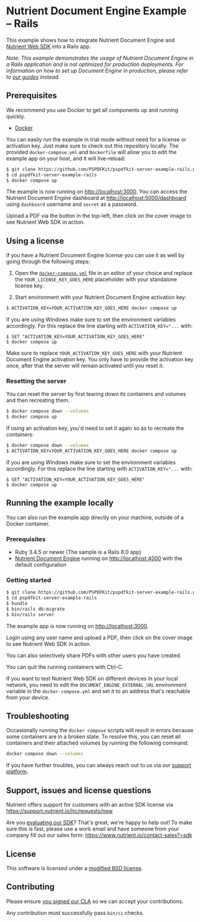 # Nutrient Document Engine Example – Rails

This example shows how to integrate Nutrient Document Engine and
[Nutrient Web SDK](https://www.nutrient.io/sdk/web/) into a Rails app.

_Note: This example demonstrates the usage of Nutrient Document Engine
in a Rails application and is not optimized for production deployments.
For information on how to set up Document Engine in production, please
refer to
[our guides](https://www.nutrient.io/guides/document-engine/deployment/)
instead._

## Prerequisites

We recommend you use Docker to get all components up and running
quickly.

- [Docker](https://www.docker.com/community-edition)

You can easily run the example in trial mode without need for a license
or activation key. Just make sure to check out this repository locally.
The provided `docker-compose.yml` and `Dockerfile` will allow you to
edit the example app on your host, and it will live-reload:

```sh
$ git clone https://github.com/PSPDFKit/pspdfkit-server-example-rails.git
$ cd pspdfkit-server-example-rails
$ docker compose up
```

The example is now running on
[http://localhost:3000](http://localhost:3000). You can access the
Nutrient Document Engine dashboard at
[http://localhost:5000/dashboard](http://localhost:5000/dashboard) using
`dashboard` username and `secret` as a password.

Upload a PDF via the button in the top-left, then click on the cover
image to see Nutrient Web SDK in action.

## Using a license

If you have a Nutrient Document Engine license you can use it as well by
going through the following steps:

1. Open the [`docker-compose.yml`](docker-compose.yml) file in an editor
   of your choice and replace the `YOUR_LICENSE_KEY_GOES_HERE` placeholder
   with your standalone license key.

2. Start environment with your Nutrient Document Engine activation key:

```sh
$ ACTIVATION_KEY=YOUR_ACTIVATION_KEY_GOES_HERE docker compose up
```

If you are using Windows make sure to set the environment variables
accordingly. For this replace the line starting with
`ACTIVATION_KEY="...` with:

```shell
$ SET "ACTIVATION_KEY=YOUR_ACTIVATION_KEY_GOES_HERE"
$ docker compose up
```

Make sure to replace `YOUR_ACTIVATION_KEY_GOES_HERE` with your Nutrient
Document Engine activation key. You only have to provide the activation
key once, after that the server will remain activated until you reset
it.

### Resetting the server

You can reset the server by first tearing down its containers and
volumes and then recreating them.

```sh
$ docker compose down --volumes
$ docker compose up
```

If using an activation key, you'd need to set it again so as to recreate
the containers:

```sh
$ docker compose down --volumes
$ ACTIVATION_KEY=YOUR_ACTIVATION_KEY_GOES_HERE docker compose up
```

If you are using Windows make sure to set the environment variables
accordingly. For this replace the line starting with
`ACTIVATION_KEY="...` with:

```shell
$ SET "ACTIVATION_KEY=YOUR_ACTIVATION_KEY_GOES_HERE"
$ docker compose up
```

## Running the example locally

You can also run the example app directly on your machine, outside of a
Docker container.

### Prerequisites

- Ruby 3.4.5 or newer (The sample is a Rails 8.0 app)
- [Nutrient Document Engine](https://www.nutrient.io/getting-started/document-engine/)
  running on [http://localhost:4000](http://localhost:4000) with the
  default configuration

### Getting started

```sh
$ git clone https://github.com/PSPDFKit/pspdfkit-server-example-rails.git
$ cd pspdfkit-server-example-rails
$ bundle
$ bin/rails db:migrate
$ bin/rails server
```

The example app is now running on <http://localhost:3000>.

Login using any user name and upload a PDF, then click on the cover
image to see Nutrient Web SDK in action.

You can also selectively share PDFs with other users you have created.

You can quit the running containers with Ctrl-C.

If you want to test Nutrient Web SDK on different devices in your local
network, you need to edit the `DOCUMENT_ENGINE_EXTERNAL_URL` environment
variable in the `docker-compose.yml` and set it to an address that's
reachable from your device.

## Troubleshooting

Occasionally running the `docker compose` scripts will result in errors
because some containers are in a broken state. To resolve this, you can
reset all containers and their attached volumes by running the following
command:

```sh
docker compose down --volumes
```

If you have further troubles, you can always reach out to us via our
[support platform](https://support.nutrient.io/hc/requests/new).

## Support, issues and license questions

Nutrient offers support for customers with an active SDK license via
https://support.nutrient.io/hc/requests/new

Are you [evaluating our SDK](https://www.nutrient.io/sdk/try)? That's
great, we're happy to help out! To make sure this is fast, please use a
work email and have someone from your company fill out our sales form:
https://www.nutrient.io/contact-sales?=sdk

## License

This software is licensed under a [modified BSD license](LICENSE).

## Contributing

Please ensure
[you signed our CLA](https://www.nutrient.io/guides/web/miscellaneous/contributing/)
so we can accept your contributions.

Any contribution must successfully pass `bin/ci` checks.
